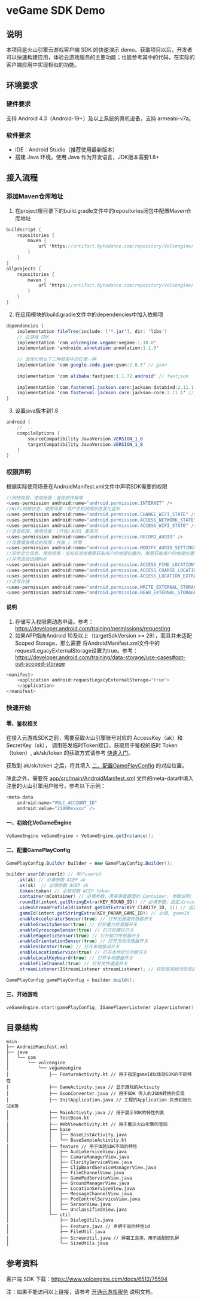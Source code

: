 ﻿# veGame SDK Demo

## 说明

本项目是火山引擎云游戏客户端 SDK 的快速演示 demo。获取项目以后，开发者可以快速构建应用，体验云游戏服务的主要功能；也能参考其中的代码，在实际的客户端应用中实现相似的功能。

## 环境要求

### 硬件要求

支持 Android 4.3（Android-19+）及以上系统的真机设备，支持 armeabi-v7a。

### 软件要求

- IDE：Android Studio（推荐使用最新版本）
- 搭建 Java 环境，使用 Java 作为开发语言，JDK版本需要1.8+

## 接入流程

### 添加Maven仓库地址

1. 在project根目录下的build.gradle文件中的repositories闭包中配置Maven仓库地址

```java
buildscript {
    repositories {
        maven {
            url 'https://artifact.bytedance.com/repository/Volcengine/'
        }
    }
}
allprojects {
    repositories {
        maven {
            url 'https://artifact.bytedance.com/repository/Volcengine/'
        }
    }
}
```

2. 在应用模块的build.gradle文件中的dependencies中加入依赖项

```java
dependencies {
    implementation fileTree(include: ['*.jar'], dir: 'libs')
    // 云游戏 SDK
    implementation 'com.volcengine.vegame:vegame:1.18.0'
    implementation 'androidx.annotation:annotation:1.1.0'
        
    // 选择引用以下三种框架中的任意一种
    implementation 'com.google.code.gson:gson:2.8.5' // gson
        
    implementation 'com.alibaba:fastjson:1.1.72.android' // fastjson
        
    implementation 'com.fasterxml.jackson.core:jackson-databind:2.11.1' // jackson
    implementation 'com.fasterxml.jackson.core:jackson-core:2.11.1' //jackson
}
```

3. 设置java版本到1.8

```java
android {
    // ...
    compileOptions {
        sourceCompatibility JavaVersion.VERSION_1_8
        targetCompatibility JavaVersion.VERSION_1_8
    }
}
```

### 权限声明

根据实际使用场景在AndroidManifest.xml文件中声明SDK需要的权限

```java
//网络权限，使用场景：音视频传输等
<uses-permission android:name="android.permission.INTERNET" />
//WiFi网络状态，使用场景：用户手机网络状态变化监听
<uses-permission android:name="android.permission.CHANGE_WIFI_STATE" />
<uses-permission android:name="android.permission.ACCESS_NETWORK_STATE" />
<uses-permission android:name="android.permission.ACCESS_WIFI_STATE" />
//录音权限，使用场景：[开启/关闭] 麦克风
<uses-permission android:name="android.permission.RECORD_AUDIO" />
//设置播放模式的权限：外放 / 听筒
<uses-permission android:name="android.permission.MODIFY_AUDIO_SETTINGS" />
//同步定位信息，使用场景：当有些游戏需要获取用户的地理位置时，需要获取用户的地理位置信息
//并传送给远端Pod
<uses-permission android:name="android.permission.ACCESS_FINE_LOCATION" />
<uses-permission android:name="android.permission.ACCESS_COARSE_LOCATION" />
<uses-permission android:name="android.permission.ACCESS_LOCATION_EXTRA_COMMANDS" />
//读写存储
<uses-permission android:name="android.permission.WRITE_EXTERNAL_STORAGE" />
<uses-permission android:name="android.permission.READ_EXTERNAL_STORAGE" />
```

#### 说明
1. 存储写入权限需动态申请。参考：https://developer.android.com/training/permissions/requesting
2. 如果APP指向Android 10及以上（targetSdkVersion >= 29），而且并未适配 Scoped Storage，那么需要
    将AndroidManifest.xml文件中的requestLegacyExternalStorage设置为true。参考：https://developer.android.com/training/data-storage/use-cases#opt-out-scoped-storage
```java
<manifest>
    <application android:requestLegacyExternalStorage="true">
    </application>
</manifest>
```
### 快速开始

#### 零、鉴权相关

在接入云游戏SDK之前，需要获取火山引擎账号对应的 AccessKey（ak）和 SecretKey（sk），
调用签发临时Token接口，获取用于鉴权的临时 Token（token）, ak/sk/token 的获取方式请参考 [快速入门](https://www.volcengine.com/docs/6512/75577)。

获取到 ak/sk/token 之后，将其填入 [二、配置GamePlayConfig](#二、配置GamePlayConfig) 的对应位置。

除此之外，需要在 [app/src/main/AndroidManifest.xml](app/src/main/AndroidManifest.xml) 文件的meta-data中填入注册的火山引擎用户账号，参考以下示例：

```java
<meta-data
    android:name="VOLC_ACCOUNT_ID"
    android:value="21000xxxxx" />
```

#### 一、初始化VeGameEngine

```java
VeGameEngine veGameEngine = VeGameEngine.getInstance();
```

#### 二、配置GamePlayConfig

```java
GamePlayConfig.Builder builder = new GamePlayConfig.Builder();

builder.userId(userId) // 用户userid
    .ak(ak) // 必填参数 ACEP ak
    .sk(sk)  // 必填参数 ACEP sk
    .token(token) // 必填参数 ACEP token
    .container(mContainer) // 必填参数，用来承载画面的 Container, 参数说明: layout 需要是FrameLayout或者FrameLayout的子类
    .roundId(intent.getStringExtra(KEY_ROUND_ID)) // 必填参数，自定义roundId
    .videoStreamProfileId(intent.getIntExtra(KEY_ClARITY_ID, 1)) // 选填参数，清晰度ID
    .gameId(intent.getStringExtra(KEY_PARAM_GAME_ID)) // 必填, gameId
    .enableAcceleratorSensor(true) // 打开加速度传感器开关
    .enableGravitySensor(true) // 打开重力传感器开关
    .enableGyroscopeSensor(true) // 打开陀螺仪开关
    .enableMagneticSensor(true) // 打开磁力传感器开关
    .enableOrientationSensor(true) // 打开方向传感器开关
    .enableVibrator(true) // 打开本地振动开关
    .enableLocationService(true) // 打开本地定位功能开关
    .enableLocalKeyboard(true) // 打开本地键盘开关
    .enableFileChannel(true) // 打开文件通道开关
    .streamListener(IStreamListener streamListener); // 获取音视频流信息回调监听

GamePlayConfig gamePlayConfig = builder.build();
```

#### 三、开始游戏
```java
veGameEngine.start(gamePlayConfig, IGamePlayerListener playerListener);
```


## 目录结构

```
main
├── AndroidManifest.xml
├── java
│   └── com
│       └── volcengine
│           └── vegameengine
│               ├── FeatureActivity.kt // 用于指定gameId以体验SDK的不同特性
│               ├── GameActivity.java // 显示游戏的Activity
│               ├── GsonConverter.java // 用于SDK 传入的JSON转换的实现 
│               ├── InitApplication.java // 工程的Application 负责初始化SDK等
│               ├── MainActivity.java // 用于展示SDK的特性列表
│               ├── TestBean.kt
│               ├── WebViewActivity.kt // 用于展示火山引擎的官网
│               ├── base
│               │   ├── BaseListActivity.java
│               │   └── BaseSampleActivity.kt
│               ├── feature // 用于体验SDK不同的特性
│               │   ├── AudioServiceView.java
│               │   ├── CamaraManagerView.java
│               │   ├── ClarityServiceView.java
│               │   ├── ClipBoardServiceManagerView.java
│               │   ├── FileChannelView.java
│               │   ├── GamePadServiceView.java
│               │   ├── GroundManagerView.java
│               │   ├── LocationServiceView.java
│               │   ├── MessageChannelView.java
│               │   ├── PodControlServiceView.java
│               │   ├── SensorView.java
│               │   └── UnclassifiedView.java
│               └── util
│                   ├── DialogUtils.java 
│                   ├── Feature.java // 声明不同的特性id
│                   ├── FileUtil.java
│                   ├── ScreenUtil.java // 屏幕工具类，用于适配挖孔屏
│                   └── SizeUtils.java 
```

## 参考资料

客户端 SDK 下载：https://www.volcengine.com/docs/6512/75594

注：如果不能访问以上链接，请参考 [开通云游戏服务](https://www.volcengine.com/docs/6512/75577) 说明文档。
